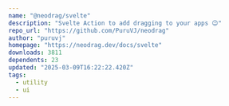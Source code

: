```yaml
---
name: "@neodrag/svelte"
description: "Svelte Action to add dragging to your apps 😉"
repo_url: "https://github.com/PuruVJ/neodrag"
author: "puruvj"
homepage: "https://neodrag.dev/docs/svelte"
downloads: 3811
dependents: 23
updated: "2025-03-09T16:22:22.420Z"
tags: 
  - utility
  - ui
---
```

